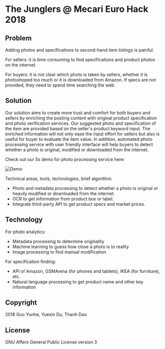 # The Junglers @ Mecari Euro Hack 2018

## Problem

Adding photos and specifications to second-hand item listings is painful.

For sellers: it is time consuming to find specifications and product photos on
the internet.

For buyers: it is not clear which photo is taken by sellers, whether it is
photoshoped too much or it is downloaded from Amazon. If specs are not provided,
they need to spend time searching the web.

## Solution

Our solution aims to create more trust and comfort for both buyers and sellers
by enriching the posting content with original product specification and photo
verification services. Our suggested photo and specification of the item are
provided based on the seller's product keyword input. The enriched information
will not only ease the input effort for sellers but also is useful for buyer to
evaluate the item value. In addition, automated photo processing service with
user friendly interface will help buyers to detect whether a photo is original,
modified or downloaded from the internet.

Check out our 5s demo for photo processing service here:

![Demo](https://thumbs.gfycat.com/JaggedSecondaryFirefly-size_restricted.gif)

Technical areas, tools, technologies, brief algorithm:

- Photo and metadata processing to detect whether a photo is original or
  heavily modified or downloaded from the internet.
- OCR to get information from product box or label.
- Integrate third-party API to get product specs and market prices.

## Technology

For photo analytics:

- Metadata processing to determine originality
- Machine learning to guess how close a photo is to reality
- Image processing to find manual modification

For specification finding:

- API of Amazon, GSMArena (for phones and tablets), IKEA (for furniture), etc.
- Natural language processing to get product name and other key information

## Copyright

2018 Guo Yunhe, Yuexin Du, Thanh Dao

## License

GNU Affero General Public License version 3
